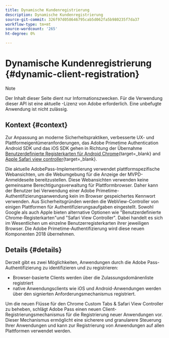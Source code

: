 ```yaml
---
title: Dynamische Kundenregistrierung
description: Dynamische Kundenregistrierung
source-git-commit: 326f97d058646795cab5d062fa5b980235f7da37
workflow-type: tm+mt
source-wordcount: '265'
ht-degree: 0%

---
```



# Dynamische Kundenregistrierung {#dynamic-client-registration}

>[!NOTE]
>
>Der Inhalt dieser Seite dient nur Informationszwecken. Für die Verwendung dieser API ist eine aktuelle -Lizenz von Adobe erforderlich. Eine unbefugte Anwendung ist nicht zulässig.

## Kontext {#context}

Zur Anpassung an moderne Sicherheitspraktiken, verbesserte UX- und Plattformeigentümeranforderungen, das Adobe Primetime Authentication Android SDK und das iOS SDK gehen in Richtung der Übernahme [Benutzerdefinierte Registerkarten für Android Chrome](https://developer.chrome.com/multidevice/android/customtabs){target=_blank} and [Apple Safari view controller](https://developer.apple.com/documentation/safariservices/sfsafariviewcontroller){target=_blank}.

Die aktuelle AdobePass-Implementierung verwendet plattformspezifische Webansichten, um die Webumgebung für die Anzeige der MVPD-Anmeldeseite bereitzustellen. Diese Webansichten verwenden keine gemeinsame Berechtigungsverwaltung für Plattformbrowser. Daher kann der Benutzer bei Verwendung einer Adobe Primetime-Authentifizierungsanwendung kein im Browser gespeichertes Kennwort verwenden. Aus Sicherheitsgründen werden die WebView-Controller von einigen Plattformen für Authentifizierungsaufgaben eingestellt. Sowohl Google als auch Apple bieten alternative Optionen wie &quot;Benutzerdefinierte Chrome-Registerkarten&quot;und &quot;Safari View Controller&quot;. Dabei handelt es sich im Wesentlichen um einzelne Benutzerregisterkarten ihrer jeweiligen Browser. Die Adobe Primetime-Authentifizierung wird diese neuen Komponenten 2018 übernehmen.

## Details {#details}

Derzeit gibt es zwei Möglichkeiten, Anwendungen durch die Adobe Pass-Authentifizierung zu identifizieren und zu registrieren:

* Browser-basierte Clients werden über die Zulassungsdomänenliste registriert
* native Anwendungsclients wie iOS und Android-Anwendungen werden über den signierten Anforderungsmechanismus registriert.

Um die neuen Flüsse für den Chrome Custom Tabs &amp; Safari View Controller zu beheben, schlägt Adobe Pass einen neuen Client-Registrierungsmechanismus für die Registrierung neuer Anwendungen vor. Dieser Mechanismus ermöglicht eine sicherere und granularere Steuerung Ihrer Anwendungen und kann zur Registrierung von Anwendungen auf allen Plattformen verwendet werden.

<!--
## Related Information

- [Dynamic Client Registration API](/help/authentication/dynamic-client-registration-api.md)
- [Dynamic Client Registration Management](/help/authentication/dynamic-client-registration-management.md)
-->